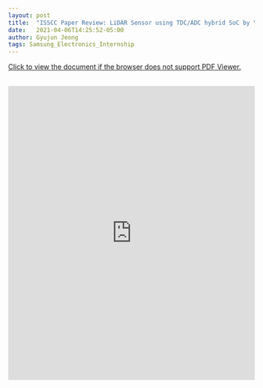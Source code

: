 ```yaml
---
layout: post
title:  "ISSCC Paper Review: LiDAR Sensor using TDC/ADC hybrid SoC by Yoshioka(2018)"
date:   2021-04-06T14:25:52-05:00
author: Gyujun Jeong
tags: Samsung_Electronics_Internship
---
```

<a href="https://drive.google.com/file/d/1DHZhMXsYjI4i6ywMTxqV32mSOF6986CU/preview" target="_blank">Click to view the document if the browser does not support PDF Viewer.</a><br><br>
<iframe src="https://drive.google.com/file/d/1DHZhMXsYjI4i6ywMTxqV32mSOF6986CU/preview" style="width:100%; height:600px;" frameborder="0"></iframe>
